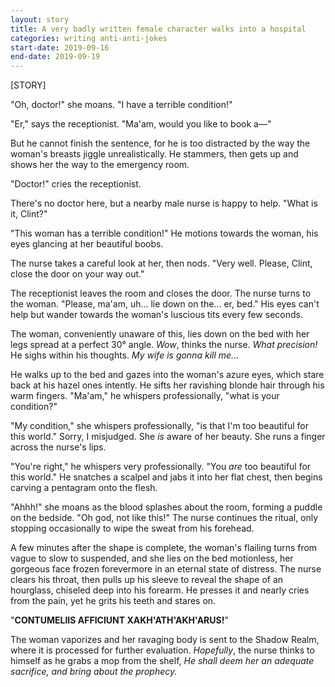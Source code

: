 ```yaml
---
layout: story
title: A very badly written female character walks into a hospital
categories: writing anti-anti-jokes
start-date: 2019-09-16
end-date: 2019-09-19
---
```


[STORY]

"Oh, doctor!" she moans. "I have a terrible condition!"

"Er," says the receptionist. "Ma'am, would you like to book a—"

But he cannot finish the sentence, for he is too distracted by the way the woman's breasts jiggle unrealistically. He stammers, then gets up and shows her the way to the emergency room.

"Doctor!" cries the receptionist.

There's no doctor here, but a nearby male nurse is happy to help. "What is it, Clint?"

"This woman has a terrible condition!" He motions towards the woman, his eyes glancing at her beautiful boobs.

The nurse takes a careful look at her, then nods. "Very well. Please, Clint, close the door on your way out."

The receptionist leaves the room and closes the door. The nurse turns to the woman. "Please, ma'am, uh... lie down on the... er, bed." His eyes can't help but wander towards the woman's luscious tits every few seconds.

The woman, conveniently unaware of this, lies down on the bed with her legs spread at a perfect 30° angle. *Wow*, thinks the nurse. *What precision!* He sighs within his thoughts. *My wife is gonna kill me…*

He walks up to the bed and gazes into the woman's azure eyes, which stare back at his hazel ones intently. He sifts her ravishing blonde hair through his warm fingers. "Ma'am," he whispers professionally, "what is your condition?"

"My condition," she whispers professionally, "is that I'm too beautiful for this world." Sorry, I misjudged. She *is* aware of her beauty. She runs a finger across the nurse's lips.

"You're right," he whispers very professionally. "You *are* too beautiful for this world." He snatches a scalpel and jabs it into her flat chest, then begins carving a pentagram onto the flesh.

"Ahhh!" she moans as the blood splashes about the room, forming a puddle on the bedside. "Oh god, not like this!" The nurse continues the ritual, only stopping occasionally to wipe the sweat from his forehead.

A few minutes after the shape is complete, the woman's flailing turns from vague to slow to suspended, and she lies on the bed motionless, her gorgeous face frozen forevermore in an eternal state of distress. The nurse clears his throat, then pulls up his sleeve to reveal the shape of an hourglass, chiseled deep into his forearm. He presses it and nearly cries from the pain, yet he grits his teeth and stares on.

"**CONTUMELIIS AFFICIUNT XAKH'ATH'AKH'ARUS!**"

The woman vaporizes and her ravaging body is sent to the Shadow Realm, where it is processed for further evaluation. *Hopefully*, the nurse thinks to himself as he grabs a mop from the shelf, *He shall deem her an adequate sacrifice, and bring about the prophecy.*